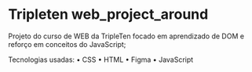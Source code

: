 # Tripleten web_project_around

Projeto do curso de WEB da TripleTen focado em aprendizado de DOM e reforço em conceitos do JavaScript;

Tecnologias usadas:
• CSS
• HTML
• Figma
• JavaScript
